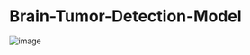 # Brain-Tumor-Detection-Model

![image](https://user-images.githubusercontent.com/86152517/132480960-7ab845fb-c740-460e-945d-439e2beefd0e.png)
